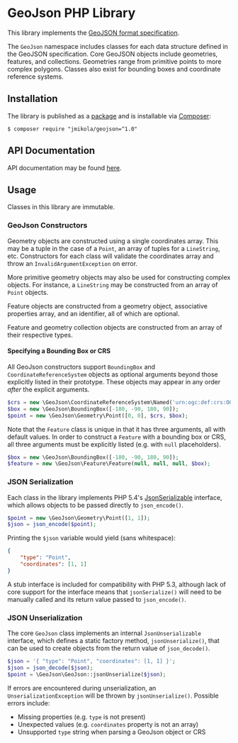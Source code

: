 # GeoJson PHP Library

This library implements the
[GeoJSON format specification](http://www.geojson.org/geojson-spec.html).

The `GeoJson` namespace includes classes for each data structure defined in the
GeoJSON specification. Core GeoJSON objects include geometries, features, and
collections. Geometries range from primitive points to more complex polygons.
Classes also exist for bounding boxes and coordinate reference systems.

## Installation

The library is published as a
[package](https://packagist.org/packages/jmikola/geojson) and is installable via
[Composer](http://getcomposer.org/):

```
$ composer require "jmikola/geojson=^1.0"
```

## API Documentation

API documentation may be found [here](./api).

## Usage

Classes in this library are immutable.

### GeoJson Constructors

Geometry objects are constructed using a single coordinates array. This may be
a tuple in the case of a `Point`, an array of tuples for a `LineString`, etc.
Constructors for each class will validate the coordinates array and throw an
`InvalidArgumentException` on error.

More primitive geometry objects may also be used for constructing complex
objects. For instance, a `LineString` may be constructed from an array of
`Point` objects.

Feature objects are constructed from a geometry object, associative properties
array, and an identifier, all of which are optional.

Feature and geometry collection objects are constructed from an array of their
respective types.

#### Specifying a Bounding Box or CRS

All GeoJson constructors support `BoundingBox` and `CoordinateReferenceSystem`
objects as optional arguments beyond those explicitly listed in their prototype.
These objects may appear in any order *after* the explicit arguments.

```php
$crs = new \GeoJson\CoordinateReferenceSystem\Named('urn:ogc:def:crs:OGC:1.3:CRS84');
$box = new \GeoJson\BoundingBox([-180, -90, 180, 90]);
$point = new \GeoJson\Geometry\Point([0, 0], $crs, $box);
```

Note that the `Feature` class is unique in that it has three arguments, all with
default values. In order to construct a `Feature` with a bounding box or CRS,
all three arguments must be explicitly listed (e.g. with `null` placeholders).

```php
$box = new \GeoJson\BoundingBox([-180, -90, 180, 90]);
$feature = new \GeoJson\Feature\Feature(null, null, null, $box);
```

### JSON Serialization

Each class in the library implements PHP 5.4's
[JsonSerializable](http://php.net/manual/en/class.jsonserializable.php)
interface, which allows objects to be passed directly to `json_encode()`.

```php
$point = new \GeoJson\Geometry\Point([1, 1]);
$json = json_encode($point);
```

Printing the `$json` variable would yield (sans whitespace):

```json
{
    "type": "Point",
    "coordinates": [1, 1]
}
```

A stub interface is included for compatibility with PHP 5.3, although lack of
core support for the interface means that `jsonSerialize()` will need to be
manually called and its return value passed to `json_encode()`.

### JSON Unserialization

The core `GeoJson` class implements an internal `JsonUnserializable` interface,
which defines a static factory method, `jsonUnserialize()`, that can be used to
create objects from the return value of `json_decode()`.

```php
$json = '{ "type": "Point", "coordinates": [1, 1] }';
$json = json_decode($json);
$point = \GeoJson\GeoJson::jsonUnserialize($json);
```

If errors are encountered during unserialization, an `UnserializationException`
will be thrown by `jsonUnserialize()`. Possible errors include:

 * Missing properties (e.g. `type` is not present)
 * Unexpected values (e.g. `coordinates` property is not an array)
 * Unsupported `type` string when parsing a GeoJson object or CRS
